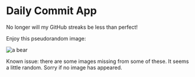 Daily Commit App
================
No longer will my GitHub streaks be less than perfect!

Enjoy this pseudorandom image:

![a bear](http://placebear.com/600/100 "a bear")

Known issue: there are some images missing from some of these. It seems a little random. Sorry if no image has appeared.